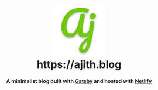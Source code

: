 <h1 align="center">
    <img alt="Ajith's Blog" title="Ajith's Blog" src="https://github.com/ajithrnayak/ajith_blog/blob/master/static/images/logo-icon.png" width="140"> </br>
    https://ajith.blog
</h1>

<h4 align="center">
  A minimalist blog built with <a href="https://www.gatsbyjs.org/" target="_blank">Gatsby</a> and hosted with <a href="https://www.netlify.com/" target="_blank">Netlify</a>
</h4>
